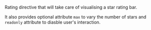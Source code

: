 Rating directive that will take care of visualising a star rating bar.

It also provides optional attribute `max` to vary the number of stars and `readonly` attribute to diasble user's interaction.